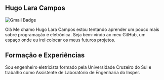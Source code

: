 ## Hugo Lara Campos


![Gmail Badge](https://img.shields.io/badge/-camposhugo029@gmail.com-c71610?style=flat-square&logo=Gmail&logoColor=white&link=mailto:marcelocm1995@gmail.com)

Olá Me chamo Hugo Lara Campos estou tentando aprender um pouco mais sobre programação e eletrônica. Seja bem-vindo ao meu GitHub, um espaço onde eu irei colocar os meus futuros projetos. 

## Formação e Experiências

Sou engenheiro eletricista formado pela Universidade Cruzeiro do Sul e trabalho como Assistente de Laboratório de Engenharia do Insper.


